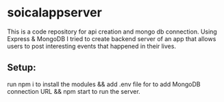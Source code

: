 # soicalappserver
This is a code repository for api creation and mongo db connection. 
Using Express & MongoDB I tried to create backend server of an app that allows users to post interesting events that happened in their lives.

## Setup:
run npm i to install the modules && add .env file for to add MongoDB connection URL && npm start to run the server. 
